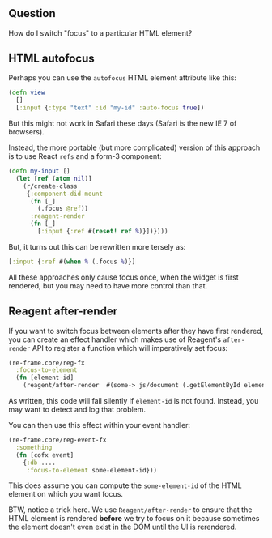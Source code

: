 
<!-- leave this H1 here. It stops mkdocs putting in a Title at the top.
     It needs to be at the top of the file otherwise it breaks the 
     table of contents on the right hand side. -->
#

## Question

How do I switch "focus" to a particular HTML element?

## HTML autofocus

Perhaps you can use the `autofocus` HTML element attribute like this:
```cljs
(defn view 
  []
  [:input {:type "text" :id "my-id" :auto-focus true])
```

But this might not work in Safari these days (Safari is the new IE 7 of browsers). 

Instead, the more portable (but more complicated) version of this approach is to use React `refs` and a form-3 component:
```clj
(defn my-input []
  (let [ref (atom nil)]
    (r/create-class
     {:component-did-mount
      (fn [_]
        (.focus @ref))
      :reagent-render
      (fn [_]
        [:input {:ref #(reset! ref %)}])})))
```

But, it turns out this can be rewritten more tersely as:
```clj
[:input {:ref #(when % (.focus %)}]
```

All these approaches only cause focus once, when the widget is first rendered, but you may need to have more control than that. 

## Reagent after-render

If you want to switch focus between elements after they have first rendered,
you can create an effect handler which makes use of Reagent's `after-render` API to 
register a function which will imperatively set focus:
```clj
(re-frame.core/reg-fx 
  :focus-to-element
  (fn [element-id] 
    (reagent/after-render  #(some-> js/document (.getElementById element-id) .focus)))
```
As written, this code will fail silently if `element-id` is not found. Instead, you may want to detect and log that problem.

You can then use this effect within your event handler: 
```clj
(re-frame.core/reg-event-fx
  :something
  (fn [cofx event]
    {:db ....
     :focus-to-element some-element-id}))
```

This does assume you can compute the `some-element-id` of the HTML element 
on which you want focus.

BTW, notice a trick here. We use `Reagent/after-render` to ensure that the 
HTML element is rendered **before** we try to focus on it because 
sometimes the element doesn't even exist in the DOM until the UI is rerendered.
